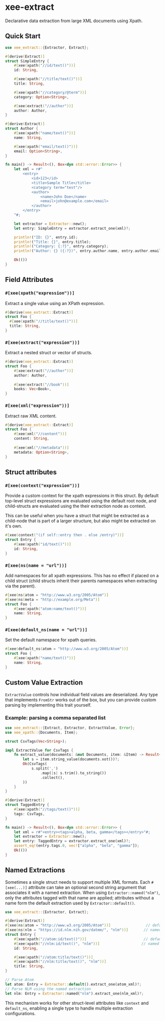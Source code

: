 # xee-extract

Declarative data extraction from large XML documents using Xpath.

## Quick Start

```rust
use xee_extract::{Extractor, Extract};

#[derive(Extract)]
struct SimpleEntry {
    #[xee(xpath("//id/text()"))]
    id: String,

    #[xee(xpath("//title/text()"))]
    title: String,

    #[xee(xpath("//category/@term"))]
    category: Option<String>,

    #[xee(extract("//author"))]
    author: Author,
}

#[derive(Extract)]
struct Author {
    #[xee(xpath("name/text()"))]
    name: String,

    #[xee(xpath("email/text()"))]
    email: Option<String>,
}

fn main() -> Result<(), Box<dyn std::error::Error>> {
    let xml = r#"
        <entry>
            <id>123</id>
            <title>Sample Title</title>
            <category term="test"/>
            <author>
                <name>John Doe</name>
                <email>john@example.com</email>
            </author>
        </entry>
    "#;

    let extractor = Extractor::new();
    let entry: SimpleEntry = extractor.extract_one(xml)?;

    println!("ID: {}", entry.id);
    println!("Title: {}", entry.title);
    println!("Category: {:?}", entry.category);
    println!("Author: {} ({:?})", entry.author.name, entry.author.email);

    Ok(())
}
```

## Field Attributes

### `#[xee(xpath("expression"))]`

Extract a single value using an XPath expression.

```rust
#[derive(xee_extract::Extract)]
struct Foo {
  #[xee(xpath("//title/text()"))]
  title: String,
}

```

### `#[xee(extract("expression"))]`

Extract a nested struct or vector of structs.

```rust
#[derive(xee_extract::Extract)]
struct Foo {
    #[xee(extract("//author"))]
    author: Author,
    
    #[xee(extract("//book"))]
    books: Vec<Book>,
}
```

### `#[xee(xml("expression"))]`

Extract raw XML content.

```rust
#[derive(xee_extract::Extract)]
struct Foo {
    #[xee(xml("//content"))]
    content: String,
    
    #[xee(xml("//metadata"))]
    metadata: Option<String>,
}
```

## Struct attributes

### `#[xee(context("expression"))]`

Provide a custom context for the xpath expressions in this struct. By default top-level struct expressions are evaluated using the default root node, and child-structs are evaluated using the their extraction node as context. 

This can be useful when you have a struct that might be extracted as a child-node that is part of a larger structure, but also might be extracted on it's own.

```rust
#[xee(context("(if self::entry then . else /entry)"))]
struct Entry {
    #[xee(xpath("id/text()"))]
    id: String,
}
```

### `#[xee(ns(name = "url"))]`

Add namespaces for all xpath expressions. This has no effect if placed on a child struct (child structs inherit their parents namespaces when extracting via the parent). 

```rust
#[xee(ns(atom = "http://www.w3.org/2005/Atom")]
#[xee(ns(meta = "http://example.org/Meta")]
struct Foo {
    #[xee(xpath("atom:name/text()"))]
    name: String,
}
```

### `#[xee(default_ns(name = "url"))]`

Set the default namespace for xpath queries.

```rust
#[xee(default_ns(atom = "http://www.w3.org/2005/Atom"))]
struct Foo {
    #[xee(xpath("name/text()"))]
    name: String,
}
```


## Custom Value Extraction

`ExtractValue` controls how individual field values are deserialized.
Any type that implements `FromStr` works out of the box, but you can
provide custom parsing by implementing this trait yourself.

### Example: parsing a comma separated list

```rust
use xee_extract::{Extract, Extractor, ExtractValue, Error};
use xee_xpath::{Documents, Item};

struct CsvTags(Vec<String>);

impl ExtractValue for CsvTags {
    fn extract_value(documents: &mut Documents, item: &Item) -> Result<Self, Error> {
        let s = item.string_value(documents.xot())?;
        Ok(CsvTags(
            s.split(',')
                .map(|s| s.trim().to_string())
                .collect(),
        ))
    }
}

#[derive(Extract)]
struct TaggedEntry {
    #[xee(xpath("//tags/text()"))]
    tags: CsvTags,
}

fn main() -> Result<(), Box<dyn std::error::Error>> {
    let xml = r#"<entry><tags>alpha, beta, gamma</tags></entry>"#;
    let extractor = Extractor::new();
    let entry: TaggedEntry = extractor.extract_one(xml)?;
    assert_eq!(entry.tags.0, vec!["alpha", "beta", "gamma"]);
    Ok(())
}
```

## Named Extractions

Sometimes a single struct needs to support multiple XML formats.  Each
`#[xee(...)]` attribute can take an optional second string argument that
associates it with a named extraction.  When using
`Extractor::named("nlm")`, only the attributes tagged with that name are
applied; attributes without a name form the default extraction used by
`Extractor::default()`.

```rust
use xee_extract::{Extractor, Extract};

#[derive(Extract)]
#[xee(ns(atom = "http://www.w3.org/2005/Atom"))]                // default
#[xee(ns(nlm = "https://id.nlm.nih.gov/datmm/", "nlm"))]       // named
struct Entry {
    #[xee(xpath("//atom:id/text()"))]                          // default
    #[xee(xpath("//nlm:id/text()", "nlm"))]                   // named
    id: String,

    #[xee(xpath("//atom:title/text()"))]
    #[xee(xpath("//nlm:title/text()", "nlm"))]
    title: String,
}

// Parse Atom
let atom: Entry = Extractor::default().extract_one(atom_xml)?;
// Parse NLM using the named extraction
let nlm: Entry = Extractor::named("nlm").extract_one(nlm_xml)?;
```

This mechanism works for other struct-level attributes like `context` and
`default_ns`, enabling a single type to handle multiple extraction
configurations.
